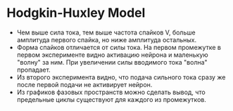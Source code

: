 #  Hodgkin-Huxley Model

* Чем выше сила тока, тем выше частота спайков V, больше амплитуда первого спайка, но ниже амплитуда остальных. 
* Форма спайков отличается от силы тока. На первом промежутке в первом эксперименте видно  активацию нейрона и маленькую "волну" за ним. 
При увеличении силы вводимого тока "волна" пропадает.
* Из второго эксперимента видно, что подача сильного тока сразу же после первой подачи не активирует нейрон.
* Из графиков фазовых пространств можно сделать вывод, что предельные циклы существуют для каждого из промежутков.
